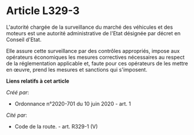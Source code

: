 # Article L329-3

L'autorité chargée de la surveillance du marché des véhicules et des moteurs est une autorité administrative de l'Etat
désignée par décret en Conseil d'Etat.

Elle assure cette surveillance par des contrôles appropriés, impose aux opérateurs économiques les mesures correctives
nécessaires au respect de la réglementation applicable et, faute pour ces opérateurs de les mettre en œuvre, prend les
mesures et sanctions qui s'imposent.

**Liens relatifs à cet article**

_Créé par_:

  - Ordonnance n°2020-701 du 10 juin 2020 - art. 1

_Cité par_:

  - Code de la route. - art. R329-1 (V)
